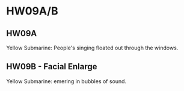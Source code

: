 # HW09A/B
## HW09A

Yellow Submarine: People's singing floated out through the windows.


## HW09B - Facial Enlarge

Yellow Submarine: emering in bubbles of sound.

